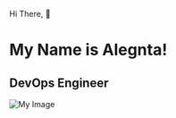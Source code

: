 Hi There, :wave: <h1>My Name is Alegnta!</h1>
<h2>DevOps Engineer</h2>


![My Image](https://th.bing.com/th/id/R.bcf1ea774129f0b4ba123830d964f200?rik=NCVHHePxg78i6w&pid=ImgRaw&r=0)
